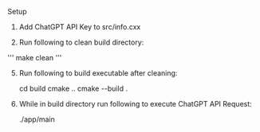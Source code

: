 Setup

1. Add ChatGPT API Key to src/info.cxx

2. Run following to clean build directory:

'''
	make clean
'''

5. Run following to build executable after cleaning:

	cd build
	cmake ..
	cmake --build .

6. While in build directory run following to execute ChatGPT API Request:

	./app/main
    
